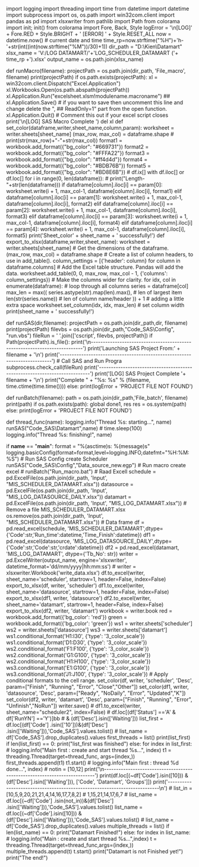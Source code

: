import logging
import threading
import time
from datetime import datetime
import subprocess
import os, os.path
import win32com.client
import pandas as pd
import xlsxwriter
from pathlib import Path
from colorama import init; init()
from colorama import Fore, Back, Style
logError = '\n[LOG]' + Fore.RED + Style.BRIGHT + ' [ERROR] ' + Style.RESET_ALL
now = datetime.now() # current date and time
time_rp=now.strftime("%H")+'h-'+str(int((int(now.strftime("%M"))/30)+1))
dir_path = "D:\Kien\Datamart"
xlsx_name = 'V:/LOG DATAMART/'+'LOG_SCHEDULER_DATAMART ('+ time_rp +').xlsx'
output_name = os.path.join(xlsx_name)

def runMacro(filename):
    projectPath = os.path.join(dir_path, 'File_macro', filename)
    print(projectPath)
    if os.path.exists(projectPath):
        xl = win32com.client.Dispatch("Excel.Application")
        xl.Workbooks.Open(os.path.abspath(projectPath))
        xl.Application.Run("excelsheet.xlsm!modulename.macroname")
        ##    xl.Application.Save() # if you want to save then uncomment this line and change delete the ",
        ##    ReadOnly=1" part from the open function.
        xl.Application.Quit()  # Comment this out if your excel script closes
        print('\n[LOG] SAS Macro Complete ')
        del xl
def set_color(dataframe,writer,sheet_name,column,param):
    worksheet = writer.sheets[sheet_name]
    (max_row, max_col) = dataframe.shape
    # print(str(max_row)+"-"+str(max_col))
    format1 = workbook.add_format({"bg_color": "#669731"})
    format2 = workbook.add_format({"bg_color": "#FFFA22"})
    format3 = workbook.add_format({"bg_color": "#ff4d4d"})
    format4 = workbook.add_format({"bg_color": "#BDB76B"})
    format5 = workbook.add_format({"bg_color": "#BD8E6B"})
    # df.ix[] with df.iloc[] or df.loc[]
    for i in range(0, len(dataframe)):
        # print("Length-"+str(len(dataframe)))
        if dataframe[column].iloc[i] == param[0]:
            worksheet.write(i + 1, max_col-1, dataframe[column].iloc[i], format1)
        elif dataframe[column].iloc[i] == param[1]:
            worksheet.write(i + 1, max_col-1, dataframe[column].iloc[i], format2)
        elif dataframe[column].iloc[i] == param[2]:
            worksheet.write(i + 1, max_col-1, dataframe[column].iloc[i], format3)
        elif dataframe[column].iloc[i] == param[3]:
            worksheet.write(i + 1, max_col-1, dataframe[column].iloc[i], format4)
        elif dataframe[column].iloc[i] == param[4]:
            worksheet.write(i + 1, max_col-1, dataframe[column].iloc[i], format5)
    print('Sheet_color' + sheet_name + ' successfully!')
def export_to_xlsx(dataframe,writer,sheet_name):
    worksheet = writer.sheets[sheet_name]
    # Get the dimensions of the dataframe.
    (max_row, max_col) = dataframe.shape
    # Create a list of column headers, to use in add_table().
    column_settings = [{'header': column} for column in dataframe.columns]
    # Add the Excel table structure. Pandas will add the data.
    worksheet.add_table(0, 0, max_row, max_col - 1, {'columns': column_settings})
    # Make the columns wider for clarity.
    for idx, col in enumerate(dataframe):  # loop through all columns
        series = dataframe[col]
        max_len = max((
            series.astype(str).map(len).max(),  # len of largest item
            len(str(series.name))  # len of column name/header
            )) + 1  # adding a little extra space
        worksheet.set_column(idx, idx, max_len)  # set column width
    print(sheet_name + ' successfully!')

def runSAS(dir,filename):
    projectPath = os.path.join(dir_path,dir, filename)
    print(projectPath)
    filevbs = os.path.join(dir_path,"Code_SAS\Config", "run.vbs")
    fileRun = ' '.join(['cscript', filevbs, projectPath])
    if Path(projectPath).is_file():
        print('\n--------------------------------------------------------------------------')
        print('Launching SAS Project From:' + filename + '\n')
        print('--------------------------------------------------------------------------')
        # Call SAS and Run Progra
        subprocess.check_call(fileRun)
        print('--------------------------------------------------------------------------')
        print('[LOG] SAS Project Complete   '+ filename + '\n')
        print("Complete " + "%s: %s" % (filename, time.ctime(time.time())))
    else:
        print(logError + 'PROJECT FILE NOT FOUND')

def runBatch(filename):
    path = os.path.join(dir_path,'File_batch', filename)
    print(path)
    if os.path.exists(path):
        global done1, res
        res = os.system(path)
    else:
        print(logError + 'PROJECT FILE NOT FOUND')

def thread_func(name):
    logging.info("Thread %s: starting...", name)
    runSAS("Code_SAS\Datamart",name)
    # time.sleep(100)
    logging.info("Thread %s: finishing!", name)


if __name__ == "__main__":
    format = "%(asctime)s: %(message)s"
    logging.basicConfig(format=format,level=logging.INFO,datefmt="%H:%M:%S")
    # Run SAS Config create Scheduler
    runSAS("Code_SAS\Config","Data_source_new.egp")
    # Run macro create excel
    # runBatch("Run_macro.bat")
    # Raad Excell
    schedule = pd.ExcelFile(os.path.join(dir_path, 'Input', "MIS_SCHEDULER_DATAMART.xlsx"))
    datasource = pd.ExcelFile(os.path.join(dir_path, 'Input', "MIS_LOG_DATASOURCE_DAILY.xlsx"))
    datamart = pd.ExcelFile(os.path.join(dir_path, 'Input', "MIS_LOG_DATAMART.xlsx"))
    # Remove a file MIS_SCHEDULER_DATAMART.xlsx
    os.remove(os.path.join(dir_path, 'Input', "MIS_SCHEDULER_DATAMART.xlsx"))
    # Data frame
    df = pd.read_excel(schedule, 'MIS_SCHEDULER_DATAMART',dtype={'Code':str,'Run_time':datetime,'Time_Finish':datetime})
    df1 = pd.read_excel(datasource, 'MIS_LOG_DATASOURCE_DAILY',dtype={'Code':str,'Code':str,'crdate':datetime})
    df2 = pd.read_excel(datamart, 'MIS_LOG_DATAMART', dtype={'Tb_No': str})
    writer = pd.ExcelWriter(output_name, engine='xlsxwriter', datetime_format='dd/mm/yyyy|hh:mm:ss')
    # writer = xlsxwriter.Workbook('write_data.xlsx')
    df.to_excel(writer, sheet_name='scheduler', startrow=1, header=False, index=False)
    export_to_xlsx(df, writer, 'scheduler')
    df1.to_excel(writer, sheet_name='datasource', startrow=1, header=False, index=False)
    export_to_xlsx(df1, writer, 'datasource')
    df2.to_excel(writer, sheet_name='datamart', startrow=1, header=False, index=False)
    export_to_xlsx(df2, writer, 'datamart')
    workbook = writer.book
    red = workbook.add_format({'bg_color': 'red'})
    green = workbook.add_format({'bg_color': 'green'})
    ws1 = writer.sheets['scheduler']
    ws2 = writer.sheets['datasource']
    ws3 = writer.sheets['datamart']
    ws1.conditional_format('H1:I30', {'type': '3_color_scale'})
    ws1.conditional_format('D1:D30', {'type': '3_color_scale'})
    ws2.conditional_format('F1:F100', {'type': '3_color_scale'})
    ws2.conditional_format('G1:G100', {'type': '3_color_scale'})
    ws2.conditional_format('H1:H100', {'type': '3_color_scale'})
    ws3.conditional_format('E1:G100', {'type': '3_color_scale'})
    ws3.conditional_format('J1:J100', {'type': '3_color_scale'})
    # Apply conditional formats to the cell range.
    set_color(df, writer, 'scheduler', 'Desc', param=["Finish", "Running", "Error", "Close","Other"])
    set_color(df1, writer, 'datasource', 'Desc', param=["Ready", "NoDaily", "Error", "Updated","K"])
    set_color(df2, writer, 'datamart', 'Desc', param=["Finish", "Running", "Error", "Unfinish","NoRun"])
    writer.save()
    # df1.to_excel(writer, sheet_name="scheduler2", index=False)
    # df.loc[(df['Status'] =='A' & df['RunYN'] =='Y')]bb
    # & (df['Desc'].isin(['Waiting']))
    list_first = df.loc[(df['Code'] .isin(['10']))&(df['Desc'] .isin(['Waiting'])),'Code_SAS'].values.tolist()
    # list_name = df['Code_SAS'].drop_duplicates().values
    first_threads = list()
    print(list_first)
    if len(list_first) == 0:
        print("list_first was finished")
    else:
        for index in list_first:
            # logging.info("Main first   : create and start thread %s...", index)
            t1 = threading.Thread(target=thread_func, args=(index,))
            first_threads.append(t1)
            t1.start()
            # logging.info("Main first   : thread %d done...", index)
    # notin = [10,12]
    print('\n--------------------------------------------------------------------------')
    print(df.loc[(~df['Code'].isin([10])) & (df['Desc'].isin(['Waiting'])), ['Code', 'Datamart', 'Groups']])
    print('--------------------------------------------------------------------------\n')
    # list_in = [10,5,9,20,21,21,4,14,16,17,7,8,2] # 1,15,21,14,17,6,7
    # list_name = df.loc[(~df['Code'] .isin(not_in))&(df['Desc'] .isin(['Waiting'])),'Code_SAS'].values.tolist()
    list_name = df.loc[(~df['Code'].isin([10])) &(df['Desc'].isin(['Waiting'])),'Code_SAS'].values.tolist()
    # list_name = df['Code_SAS'].drop_duplicates().values
    multiple_threads = list()
    if len(list_name) == 0:
        print("Datamart Finished!")
    else:
        for index in list_name:
            # logging.info("Main    : create and start thread %s...",index)
            t = threading.Thread(target=thread_func,args=(index,))
            multiple_threads.append(t)
            t.start()
        print("Datamart is not Finished yet!")
    print("The end!")
